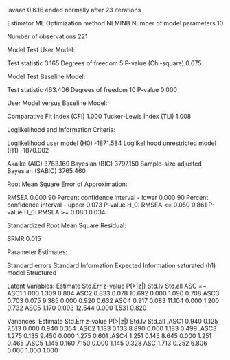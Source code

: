 lavaan 0.6.16 ended normally after 23 iterations

  Estimator                                         ML
  Optimization method                           NLMINB
  Number of model parameters                        10

  Number of observations                           221

Model Test User Model:
                                                      
  Test statistic                                 3.165
  Degrees of freedom                                 5
  P-value (Chi-square)                           0.675

Model Test Baseline Model:

  Test statistic                               463.406
  Degrees of freedom                                10
  P-value                                        0.000

User Model versus Baseline Model:

  Comparative Fit Index (CFI)                    1.000
  Tucker-Lewis Index (TLI)                       1.008

Loglikelihood and Information Criteria:

  Loglikelihood user model (H0)              -1871.584
  Loglikelihood unrestricted model (H1)      -1870.002
                                                      
  Akaike (AIC)                                3763.169
  Bayesian (BIC)                              3797.150
  Sample-size adjusted Bayesian (SABIC)       3765.460

Root Mean Square Error of Approximation:

  RMSEA                                          0.000
  90 Percent confidence interval - lower         0.000
  90 Percent confidence interval - upper         0.073
  P-value H_0: RMSEA <= 0.050                    0.861
  P-value H_0: RMSEA >= 0.080                    0.034

Standardized Root Mean Square Residual:

  SRMR                                           0.015

Parameter Estimates:

  Standard errors                             Standard
  Information                                 Expected
  Information saturated (h1) model          Structured

Latent Variables:
                   Estimate  Std.Err  z-value  P(>|z|)   Std.lv  Std.all
  ASC =~                                                                
    ASC1              1.000                               1.309    0.804
    ASC2              0.833    0.078   10.692    0.000    1.090    0.708
    ASC3              0.703    0.075    9.385    0.000    0.920    0.632
    ASC4              0.917    0.083   11.104    0.000    1.200    0.732
    ASC5              1.170    0.093   12.544    0.000    1.531    0.820

Variances:
                   Estimate  Std.Err  z-value  P(>|z|)   Std.lv  Std.all
   .ASC1              0.940    0.125    7.513    0.000    0.940    0.354
   .ASC2              1.183    0.133    8.890    0.000    1.183    0.499
   .ASC3              1.275    0.135    9.450    0.000    1.275    0.601
   .ASC4              1.251    0.145    8.645    0.000    1.251    0.465
   .ASC5              1.145    0.160    7.150    0.000    1.145    0.328
    ASC               1.713    0.252    6.806    0.000    1.000    1.000

